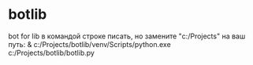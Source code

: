 # botlib
bot for lib
в командой строке писать, но замените "c:/Projects" на ваш путь:
& c:/Projects/botlib/venv/Scripts/python.exe c:/Projects/botlib/botlib.py
